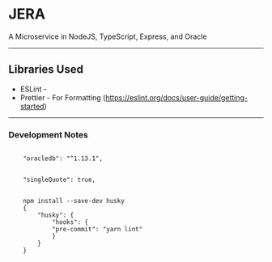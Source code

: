 # JERA

A Microservice in NodeJS, TypeScript, Express, and Oracle

---

## Libraries Used

- ESLint -
- Prettier - For Formatting (https://eslint.org/docs/user-guide/getting-started)

---

### Development Notes

```shell

    "oracledb": "^1.13.1",

    
    "singleQuote": true,


    npm install --save-dev husky
    {
        "husky": {
            "hooks": {
            "pre-commit": "yarn lint"
            }
        }
    }


```
